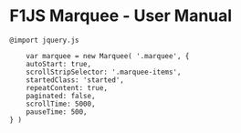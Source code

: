 # F1JS Marquee - User Manual

  	@import jquery.js

		var marquee = new Marquee( '.marquee', {
	    autoStart: true,
	    scrollStripSelector: '.marquee-items',
	    startedClass: 'started',
	    repeatContent: true,
	    paginated: false,
	    scrollTime: 5000,
	    pauseTime: 500,
  	} )

